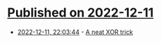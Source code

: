 # [Published on 2022-12-11](index.md)

* [2022-12-11, 22:03:44](https://lobste.rs/s/7jtird/neat_xor_trick) - [A neat XOR trick](https://www.mattkeeter.com/blog/2022-12-10-xor/)
